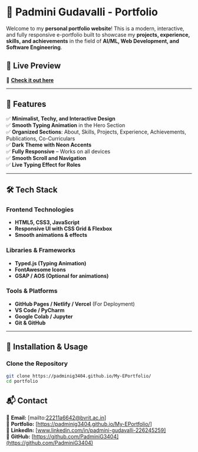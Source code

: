 # 🚀 Padmini Gudavalli - Portfolio

Welcome to my **personal portfolio website**! This is a modern, interactive, and fully responsive e-portfolio built to showcase my **projects, experience, skills, and achievements** in the field of **AI/ML, Web Development, and Software Engineering**.

## 🌟 Live Preview  
🔗 **[Check it out here](https://padminig3404.github.io/My-EPortfolio/)**  

---

## 📌 Features  
✅ **Minimalist, Techy, and Interactive Design**  
✅ **Smooth Typing Animation** in the Hero Section  
✅ **Organized Sections**: About, Skills, Projects, Experience, Achievements, Publications, Co-Curriculars  
✅ **Dark Theme with Neon Accents**  
✅ **Fully Responsive** – Works on all devices  
✅ **Smooth Scroll and Navigation**  
✅ **Live Typing Effect for Roles**  

---

## 🛠 Tech Stack  
### **Frontend Technologies**  
- **HTML5, CSS3, JavaScript**  
- **Responsive UI with CSS Grid & Flexbox**  
- **Smooth animations & effects**  

### **Libraries & Frameworks**  
- **Typed.js (Typing Animation)**  
- **FontAwesome Icons**  
- **GSAP / AOS (Optional for animations)**  

### **Tools & Platforms**  
- **GitHub Pages / Netlify / Vercel** (For Deployment)  
- **VS Code / PyCharm**  
- **Google Colab / Jupyter**  
- **Git & GitHub**  

---

## 🚀 Installation & Usage  

### **Clone the Repository**  
```sh
git clone https://padminig3404.github.io/My-EPortfolio/
cd portfolio
```

## 📬 Contact  
📧 **Email:** [mailto:22211a6642@bvrit.ac.in]  
🔗 **Portfolio:** [https://padminig3404.github.io/My-EPortfolio/]  
💼 **LinkedIn:** [www.linkedin.com/in/padmini-gudavalli-226245259]  
📂 **GitHub:** [https://github.com/PadminiG3404](https://github.com/PadminiG3404)  


